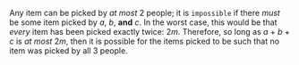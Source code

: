 Any item can be picked by *at most* 2 people; it is ``impossible`` if there *must* be some item picked by *a*, *b*, **and** *c*. In the worst case, this would be that *every* item has been picked exactly twice: 2*m*. Therefore, so long as *a* + *b* + *c* is *at most* 2*m*, then it is possible for the items picked to be such that no item was picked by all 3 people.

